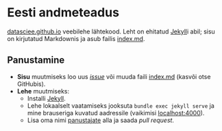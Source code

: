 # Eesti andmeteadus

[datasciee.github.io](http://datasciee.github.io) veebilehe lähtekood. Leht on ehitatud [Jekyll](https://jekyllrb.com)i abil; sisu on kirjutatud Markdownis ja asub failis [index.md](https://github.com/datasciee/datasciee.github.io/blob/master/index.md).

## Panustamine
* **Sisu** muutmiseks loo uus [*issue*](https://github.com/datasciee/datasciee.github.io/issues/new) või muuda faili [index.md](https://github.com/datasciee/datasciee.github.io/blob/master/index.md) (kasvõi otse GitHubis).
* **Lehe** muutmiseks:
  * Installi [Jekyll](https://jekyllrb.com/docs/quickstart/).
  * Lehe lokaalselt vaatamiseks jooksuta `bundle exec jekyll serve` ja mine brauseriga kuvatud aadressile (vaikimisi [localhost:4000](localhost:4000)).
  * Lisa oma nimi [panustajate](https://github.com/datasciee/datasciee.github.io/blob/master/index.md#panustajad) alla ja saada *pull request*.
